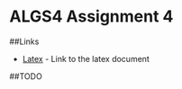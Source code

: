 # ALGS4 Assignment 4

##Links
* [Latex](https://www.overleaf.com/14039682wbxxrnrbcrsv) - Link to the latex document

##TODO